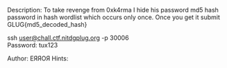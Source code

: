Description:
To take revenge from 0xk4rma I hide his password md5 hash password in hash wordlist which occurs only once. Once you get it submit GLUG{md5_decoded_hash}

ssh user@chall.ctf.nitdgplug.org -p 30006 <br>
Password: tux123

Author: ЕЯЯОЯ
Hints:
